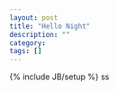 ```yaml
---
layout: post
title: "Hello Night"
description: ""
category: 
tags: []
---
```

{% include JB/setup %}
ss
